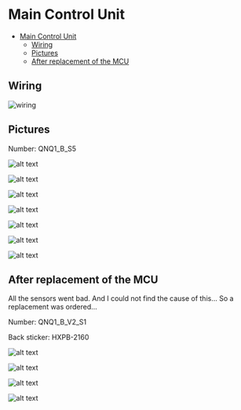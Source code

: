# Main Control Unit 

- [Main Control Unit](#main-control-unit)
  - [Wiring](#wiring)
  - [Pictures](#pictures)
  - [After replacement of the MCU](#after-replacement-of-the-mcu)

## Wiring

![wiring](media/main-control-unit/image-11.png)

## Pictures

Number: QNQ1_B_S5

![alt text](media/main-control-unit/image.png)

![alt text](media/main-control-unit/image-1.png)

![alt text](media/main-control-unit/image-2.png)

![alt text](media/main-control-unit/image-3.png)

![alt text](media/main-control-unit/image-4.png)

![alt text](media/main-control-unit/image-5.png)

![alt text](media/main-control-unit/image-6.png)

## After replacement of the MCU

All the sensors went bad. And I could not find the cause of this...
So a replacement was ordered...

Number: QNQ1_B_V2_S1

Back sticker: HXPB-2160

![alt text](media/main-control-unit/image-7.png)

![alt text](media/main-control-unit/image-8.png)

![alt text](media/main-control-unit/image-9.png)

![alt text](media/main-control-unit/image-10.png)